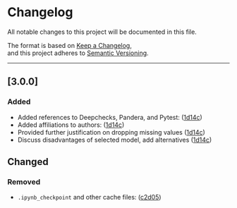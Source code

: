 # Changelog

All notable changes to this project will be documented in this file.

The format is based on [Keep a Changelog](https://keepachangelog.com/),  
and this project adheres to [Semantic Versioning](https://semver.org/).

---

## [3.0.0]
### Added
- Added references to Deepchecks, Pandera, and Pytest: ([1d14c](https://github.com/UBC-MDS/mushroom_classifier/commit/1d14c6dfa9cdb7d3040243f9eae7feadb9c5d6c8))
- Added affiliations to authors: ([1d14c](https://github.com/UBC-MDS/mushroom_classifier/commit/1d14c6dfa9cdb7d3040243f9eae7feadb9c5d6c8))
- Provided further justification on dropping missing values ([1d14c](https://github.com/UBC-MDS/mushroom_classifier/commit/1d14c6dfa9cdb7d3040243f9eae7feadb9c5d6c8))
- Discuss disadvantages of selected model, add alternatives ([1d14c](https://github.com/UBC-MDS/mushroom_classifier/commit/1d14c6dfa9cdb7d3040243f9eae7feadb9c5d6c8))

## Changed

### Removed
- `.ipynb_checkpoint` and other cache files: ([c2d05](https://github.com/UBC-MDS/mushroom_classifier/commit/c2d052bdb806d2432283e7504a10e0d1891c0d20))
